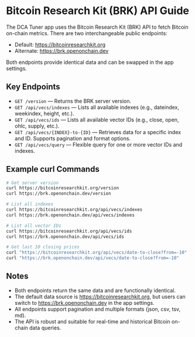 # Bitcoin Research Kit (BRK) API Guide

The DCA Tuner app uses the Bitcoin Research Kit (BRK) API to fetch Bitcoin on-chain metrics. There are two interchangeable public endpoints:

- Default: https://bitcoinresearchkit.org
- Alternate: https://brk.openonchain.dev

Both endpoints provide identical data and can be swapped in the app settings.

## Key Endpoints

- `GET /version` — Returns the BRK server version.
- `GET /api/vecs/indexes` — Lists all available indexes (e.g., dateindex, weekindex, height, etc.).
- `GET /api/vecs/ids` — Lists all available vector IDs (e.g., close, open, ohlc, supply, etc.).
- `GET /api/vecs/{INDEX}-to-{ID}` — Retrieves data for a specific index and ID. Supports pagination and format options.
- `GET /api/vecs/query` — Flexible query for one or more vector IDs and indexes.

## Example curl Commands

```sh
# Get server version
curl https://bitcoinresearchkit.org/version
curl https://brk.openonchain.dev/version

# List all indexes
curl https://bitcoinresearchkit.org/api/vecs/indexes
curl https://brk.openonchain.dev/api/vecs/indexes

# List all vector IDs
curl https://bitcoinresearchkit.org/api/vecs/ids
curl https://brk.openonchain.dev/api/vecs/ids

# Get last 10 closing prices
curl "https://bitcoinresearchkit.org/api/vecs/date-to-close?from=-10"
curl "https://brk.openonchain.dev/api/vecs/date-to-close?from=-10"
```

## Notes
- Both endpoints return the same data and are functionally identical.
- The default data source is https://bitcoinresearchkit.org, but users can switch to https://brk.openonchain.dev in the app settings.
- All endpoints support pagination and multiple formats (json, csv, tsv, md).
- The API is robust and suitable for real-time and historical Bitcoin on-chain data queries. 